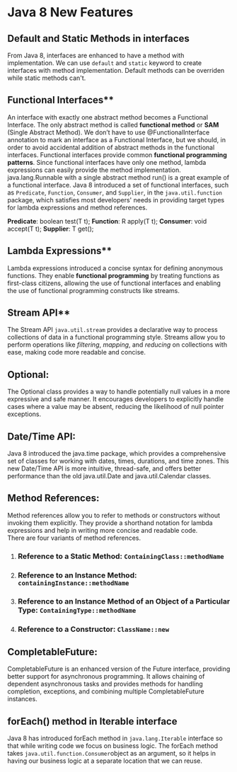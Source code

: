 # Java 8 New Features

## Default and Static Methods in interfaces
From Java 8, interfaces are enhanced to have a method with implementation. We can use `default` and `static` keyword to create interfaces with method implementation. Default methods can be overriden while static methods can't.

## Functional Interfaces**
An interface with exactly one abstract method becomes a Functional Interface. The only abstract method is called **functional method** or  **SAM** (Single Abstract Method). We don’t have to use @FunctionalInterface annotation to mark an interface as a Functional Interface, but we should, in order to avoid accidental addition of abstract methods in the functional interfaces. Functional interfaces provide common **functional programming patterns**. Since functional interfaces have only one method, lambda expressions can easily provide the method implementation.
java.lang.Runnable with a single abstract method run() is a great example of a functional interface.
Java 8 introduced a set of functional interfaces, such as `Predicate`, `Function`, `Consumer`, and `Supplier`, in the `java.util.function` package, which satisfies most developers' needs in providing target types for lambda expressions and method references.

**Predicate**: boolean test(T t);
**Function**: R apply(T t);
**Consumer**: void accept(T t);
**Supplier**: T get();

## Lambda Expressions**
Lambda expressions introduced a concise syntax for defining anonymous functions. They enable **functional programming** by treating functions as first-class citizens, allowing the use of functional interfaces and enabling the use of functional programming constructs like streams.
    
## Stream API**
The Stream API `java.util.stream` provides a declarative way to process collections of data in a functional programming style. Streams allow you to perform operations like *filtering*, *mapping*, and *reducing* on collections with ease, making code more readable and concise.
    
## Optional:
The Optional class provides a way to handle potentially null values in a more expressive and safe manner. It encourages developers to explicitly handle cases where a value may be absent, reducing the likelihood of null pointer exceptions.
    
## Date/Time API:
Java 8 introduced the java.time package, which provides a comprehensive set of classes for working with dates, times, durations, and time zones. This new Date/Time API is more intuitive, thread-safe, and offers better performance than the old java.util.Date and java.util.Calendar classes.
    
## Method References: 
Method references allow you to refer to methods or constructors without invoking them explicitly. They provide a shorthand notation for lambda expressions and help in writing more concise and readable code.   
There are four variants of method references.

 1. ### Reference to a Static Method: `ContainingClass::methodName`
 2. ### Reference to an Instance Method: `containingInstance::methodName`
 3. ### Reference to an Instance Method of an Object of a Particular Type: `ContainingType::methodName`
 4. ### Reference to a Constructor: `ClassName::new`

    
## CompletableFuture: 
CompletableFuture is an enhanced version of the Future interface, providing better support for asynchronous programming. It allows chaining of dependent asynchronous tasks and provides methods for handling completion, exceptions, and combining multiple CompletableFuture instances.

## forEach() method in Iterable interface
Java 8 has introduced forEach method in `java.lang.Iterable` interface so that while writing code we focus on business logic. The forEach method takes `java.util.function.Consumer`object as an argument, so it helps in having our business logic at a separate location that we can reuse.
<!--stackedit_data:
eyJoaXN0b3J5IjpbMTMwNDUzMDY2MCwtMTU5MDI4MzI4OSwtMj
k0MDg1MjAsLTEwNTY2OTQ2MTgsLTc0NjgyOTUxOCwtNjk3MTMz
MzQ1LC0xNzQ4MzA4ODQsLTE1NTM2NDM0OTAsNDUxOTE4NDgwLC
0xMjMzMjg5NjUsLTIzOTAyMDIyOSwxMDU4NzE1NTk1LDMyNDM0
MjE0MSw3ODU3NjQ5MywtMTcwMzYyNTA1MSwzMzU3ODkzLC0xMT
YzNzY1NzE3LC0xMzg5MDczMTk1LDg1MTc0NzQwMCwtMTgxNDAy
MzU2XX0=
-->